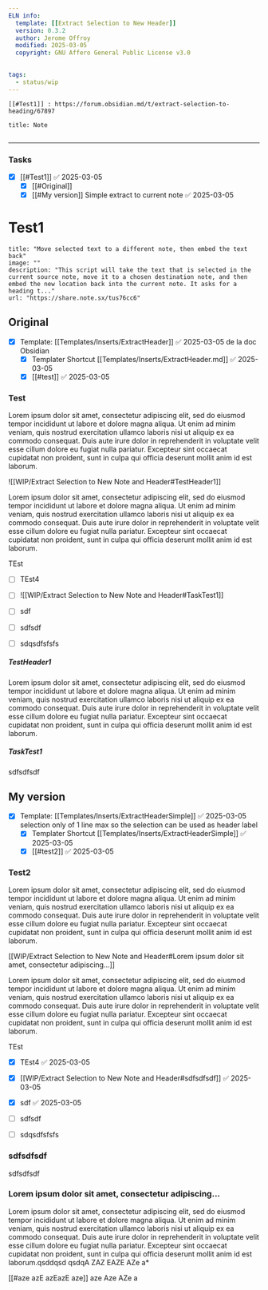 ```yaml
---
ELN info:
  template: [[Extract Selection to New Header]]
  version: 0.3.2
  author: Jerome Offroy
  modified: 2025-03-05
  copyright: GNU Affero General Public License v3.0
  

tags:
  - status/wip
---
```


 
````ad-tip
[[#Test1]] : https://forum.obsidian.md/t/extract-selection-to-heading/67897

````

````ad-note
title: Note
 

````

---
### Tasks

- [x] [[#Test1]] ✅ 2025-03-05
	- [x] [[#Original]]
	- [x] [[#My version]]  Simple extract to current note ✅ 2025-03-05

# Test1
```embed
title: "Move selected text to a different note, then embed the text back"
image: ""
description: "This script will take the text that is selected in the current source note, move it to a chosen destination note, and then embed the new location back into the current note. It asks for a heading t..."
url: "https://share.note.sx/tus76cc6"
```


## Original

- [x] Template: [[Templates/Inserts/ExtractHeader]] ✅ 2025-03-05
  de la doc Obsidian 
	- [x] Templater Shortcut [[Templates/Inserts/ExtractHeader.md]] ✅ 2025-03-05
	- [x] [[#test]] ✅ 2025-03-05
### Test

Lorem ipsum dolor sit amet, consectetur adipiscing elit, sed do eiusmod tempor incididunt ut labore et dolore magna aliqua. Ut enim ad minim veniam, quis nostrud exercitation ullamco laboris nisi ut aliquip ex ea commodo consequat. Duis aute irure dolor in reprehenderit in voluptate velit esse cillum dolore eu fugiat nulla pariatur. Excepteur sint occaecat cupidatat non proident, sunt in culpa qui officia deserunt mollit anim id est laborum.


![[WIP/Extract Selection to New Note and Header#TestHeader1]]



Lorem ipsum dolor sit amet, consectetur adipiscing elit, sed do eiusmod tempor incididunt ut labore et dolore magna aliqua. Ut enim ad minim veniam, quis nostrud exercitation ullamco laboris nisi ut aliquip ex ea commodo consequat. Duis aute irure dolor in reprehenderit in voluptate velit esse cillum dolore eu fugiat nulla pariatur. Excepteur sint occaecat cupidatat non proident, sunt in culpa qui officia deserunt mollit anim id est laborum.


TEst

- [ ] TEst4 
- [ ] ![[WIP/Extract Selection to New Note and Header#TaskTest1]]

- [ ] sdf
- [ ] sdfsdf



- [ ] sdqsdfsfsfs

##### TestHeader1

Lorem ipsum dolor sit amet, consectetur adipiscing elit, sed do eiusmod tempor incididunt ut labore et dolore magna aliqua. Ut enim ad minim veniam, quis nostrud exercitation ullamco laboris nisi ut aliquip ex ea commodo consequat. Duis aute irure dolor in reprehenderit in voluptate velit esse cillum dolore eu fugiat nulla pariatur. Excepteur sint occaecat cupidatat non proident, sunt in culpa qui officia deserunt mollit anim id est laborum.



##### TaskTest1

sdfsdfsdf

## My version 

- [x] Template: [[Templates/Inserts/ExtractHeaderSimple]] ✅ 2025-03-05
  selection only of 1 line max so the selection can be used as header label  
	- [x] Templater Shortcut [[Templates/Inserts/ExtractHeaderSimple]] ✅ 2025-03-05
	- [x] [[#test2]] ✅ 2025-03-05

### Test2

Lorem ipsum dolor sit amet, consectetur adipiscing elit, sed do eiusmod tempor incididunt ut labore et dolore magna aliqua. Ut enim ad minim veniam, quis nostrud exercitation ullamco laboris nisi ut aliquip ex ea commodo consequat. Duis aute irure dolor in reprehenderit in voluptate velit esse cillum dolore eu fugiat nulla pariatur. Excepteur sint occaecat cupidatat non proident, sunt in culpa qui officia deserunt mollit anim id est laborum.


[[WIP/Extract Selection to New Note and Header#Lorem ipsum dolor sit amet, consectetur adipiscing...]]


Lorem ipsum dolor sit amet, consectetur adipiscing elit, sed do eiusmod tempor incididunt ut labore et dolore magna aliqua. Ut enim ad minim veniam, quis nostrud exercitation ullamco laboris nisi ut aliquip ex ea commodo consequat. Duis aute irure dolor in reprehenderit in voluptate velit esse cillum dolore eu fugiat nulla pariatur. Excepteur sint occaecat cupidatat non proident, sunt in culpa qui officia deserunt mollit anim id est laborum.


TEst

- [x] TEst4 ✅ 2025-03-05
- [x] [[WIP/Extract Selection to New Note and Header#sdfsdfsdf]] ✅ 2025-03-05

- [x] sdf ✅ 2025-03-05
- [ ] sdfsdf



- [ ] sdqsdfsfsfs

### sdfsdfsdf

sdfsdfsdf



### Lorem ipsum dolor sit amet, consectetur adipiscing...

Lorem ipsum dolor sit amet, consectetur adipiscing elit, sed do eiusmod tempor incididunt ut labore et dolore magna aliqua. Ut enim ad minim veniam, quis nostrud exercitation ullamco laboris nisi ut aliquip ex ea commodo consequat. Duis aute irure dolor in reprehenderit in voluptate velit esse cillum dolore eu fugiat nulla pariatur. Excepteur sint occaecat cupidatat non proident, sunt in culpa qui officia deserunt mollit anim id est laborum.qsddqsd qsdqA ZAZ EAZE AZe a*


[[#aze azE azEazE aze]]
 aze Aze AZe a





